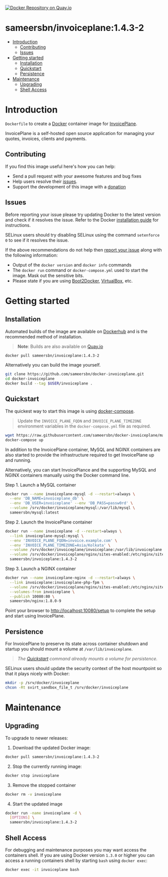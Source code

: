 [![Docker Repository on Quay.io](https://quay.io/repository/sameersbn/invoiceplane/status "Docker Repository on Quay.io")](https://quay.io/repository/sameersbn/invoiceplane)

# sameersbn/invoiceplane:1.4.3-2

- [Introduction](#introduction)
  - [Contributing](#contributing)
  - [Issues](#issues)
- [Getting started](#getting-started)
  - [Installation](#installation)
  - [Quickstart](#quickstart)
  - [Persistence](#persistence)
- [Maintenance](#maintenance)
  - [Upgrading](#upgrading)
  - [Shell Access](#shell-access)

# Introduction

`Dockerfile` to create a [Docker](https://www.docker.com/) container image for [InvoicePlane](https://invoiceplane.com/).

InvoicePlane is a self-hosted open source application for managing your quotes, invoices, clients and payments.

## Contributing

If you find this image useful here's how you can help:

- Send a pull request with your awesome features and bug fixes
- Help users resolve their [issues](../../issues?q=is%3Aopen+is%3Aissue).
- Support the development of this image with a [donation](http://www.damagehead.com/donate/)

## Issues

Before reporting your issue please try updating Docker to the latest version and check if it resolves the issue. Refer to the Docker [installation guide](https://docs.docker.com/installation) for instructions.

SELinux users should try disabling SELinux using the command `setenforce 0` to see if it resolves the issue.

If the above recommendations do not help then [report your issue](../../issues/new) along with the following information:

- Output of the `docker version` and `docker info` commands
- The `docker run` command or `docker-compose.yml` used to start the image. Mask out the sensitive bits.
- Please state if you are using [Boot2Docker](http://www.boot2docker.io), [VirtualBox](https://www.virtualbox.org), etc.

# Getting started

## Installation

Automated builds of the image are available on [Dockerhub](https://hub.docker.com/r/sameersbn/invoiceplane) and is the recommended method of installation.

> **Note**: Builds are also available on [Quay.io](https://quay.io/repository/sameersbn/invoiceplane)

```bash
docker pull sameersbn/invoiceplane:1.4.3-2
```

Alternatively you can build the image yourself.

```bash
git clone https://github.com/sameersbn/docker-invoiceplane.git
cd docker-invoiceplane
docker build --tag $USER/invoiceplane .
```

## Quickstart

The quickest way to start this image is using [docker-compose](https://docs.docker.com/compose/).

> Update the `INVOICE_PLANE_FQDN` and `INVOICE_PLANE_TIMEZONE` environment variables in the `docker-compose.yml` file as required.

```bash
wget https://raw.githubusercontent.com/sameersbn/docker-invoiceplane/master/docker-compose.example.yml -O docker-compose.yml
docker-compose up
```

In addition to the InvoicePlane container, MySQL and NGINX containers are also started to provide the infrastructure required to get InvoicePlane up and running.

Alternatively, you can start InvoicePlance and the supporting MySQL and NGINX containers manually using the Docker command line.

Step 1. Launch a MySQL container

```bash
docker run --name invoiceplane-mysql -d --restart=always \
  --env 'DB_NAME=invoiceplane_db' \
  --env 'DB_USER=invoiceplane' --env 'DB_PASS=passw0rd' \
  --volume /srv/docker/invoiceplane/mysql:/var/lib/mysql \
  sameersbn/mysql:latest
```

Step 2. Launch the InvoicePlane container

```bash
docker run --name invoiceplane -d --restart=always \
  --link invoiceplane-mysql:mysql \
  --env 'INVOICE_PLANE_FQDN=invoice.example.com' \
  --env 'INVOICE_PLANE_TIMEZONE=Asia/Kolkata' \
  --volume /srv/docker/invoiceplane/invoiceplane:/var/lib/invoiceplane \
  --volume /srv/docker/invoiceplane/nginx/sites-enabled:/etc/nginx/sites-enabled \
  sameersbn/invoiceplane:1.4.3-2
```

Step 3. Launch a NGINX container

```bash
docker run --name invoiceplane-nginx -d --restart=always \
  --link invoiceplane:invoiceplane-php-fpm \
  --volume /srv/docker/invoiceplane/nginx/sites-enabled:/etc/nginx/sites-enabled \
  --volumes-from invoiceplane \
  --publish 10080:80 \
  sameersbn/nginx:1.8.0-9
```

Point your browser to [http://localhost:10080/setup](http://localhost:10080/setup) to complete the setup and start using InvoicePlane.

## Persistence

For InvoicePlane to preserve its state across container shutdown and startup you should mount a volume at `/var/lib/invoiceplane`.

> *The [Quickstart](#quickstart) command already mounts a volume for persistence.*

SELinux users should update the security context of the host mountpoint so that it plays nicely with Docker:

```bash
mkdir -p /srv/docker/invoiceplane
chcon -Rt svirt_sandbox_file_t /srv/docker/invoiceplane
```

# Maintenance

## Upgrading

To upgrade to newer releases:

  1. Download the updated Docker image:

  ```bash
  docker pull sameersbn/invoiceplane:1.4.3-2
  ```

  2. Stop the currently running image:

  ```bash
  docker stop invoiceplane
  ```

  3. Remove the stopped container

  ```bash
  docker rm -v invoiceplane
  ```

  4. Start the updated image

  ```bash
  docker run -name invoiceplane -d \
    [OPTIONS] \
    sameersbn/invoiceplane:1.4.3-2
  ```

## Shell Access

For debugging and maintenance purposes you may want access the containers shell. If you are using Docker version `1.3.0` or higher you can access a running containers shell by starting `bash` using `docker exec`:

```bash
docker exec -it invoiceplane bash
```
